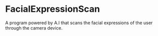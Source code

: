 # FacialExpressionScan
A program powered by A.I that scans the facial expressions of the user through the camera device.
